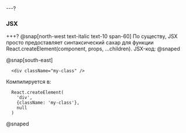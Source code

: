 ---?
### JSX

+++?
@snap[north-west text-italic text-10 span-60]
По существу, JSX просто предоставляет синтаксический сахар для функции React.createElement(component, props, ...children). JSX-код:
@snaped

@snap[south-east]
```
  <div className="my-class" />
```
Компилируется в:
```
  React.createElement(
    'div',
    {className: 'my-class'},
    null
  )
```
@snaped


  
